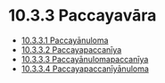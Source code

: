 # 10.3.3 Paccayavāra

* [10.3.3.1 Paccayānuloma](10.3.3/10.3.3.1.md)
* [10.3.3.2 Paccayapaccanīya](10.3.3/10.3.3.2.md)
* [10.3.3.3 Paccayānulomapaccanīya](10.3.3/10.3.3.3.md)
* [10.3.3.4 Paccayapaccanīyānuloma](10.3.3/10.3.3.4.md)
